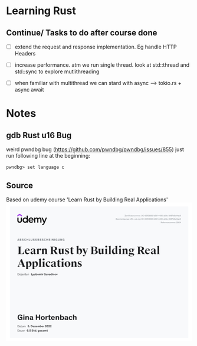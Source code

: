 # Learning Rust

## Continue/ Tasks to do after course done
- [ ] extend the request and response implementation. Eg handle HTTP Headers
- [ ] increase performance. atm we run single thread. look at std::thread and std::sync to explore mutlithreading 
- [ ] when familiar with multithread we can stard with async --> tokio.rs + async await


# Notes
## gdb Rust u16 Bug
weird pwndbg bug (https://github.com/pwndbg/pwndbg/issues/855)
just run following line at the beginning:
```
pwndbg> set language c
```

## Source
Based on udemy course 'Learn Rust by Building Real Applications'
![Alt text](UC-65f03263-b59f-4406-a03e-3987b9a14ac8.jpg?raw=true "tada")
